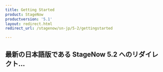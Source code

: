 ```yaml
---
title: Getting Started
product: StageNow
productversion: '5.1'
layout: redirect.html
redirect_url: /stagenow/sn-jp/5-2/gettingstarted

---
```


## 最新の日本語版である StageNow 5.2 へのリダイレクト...

